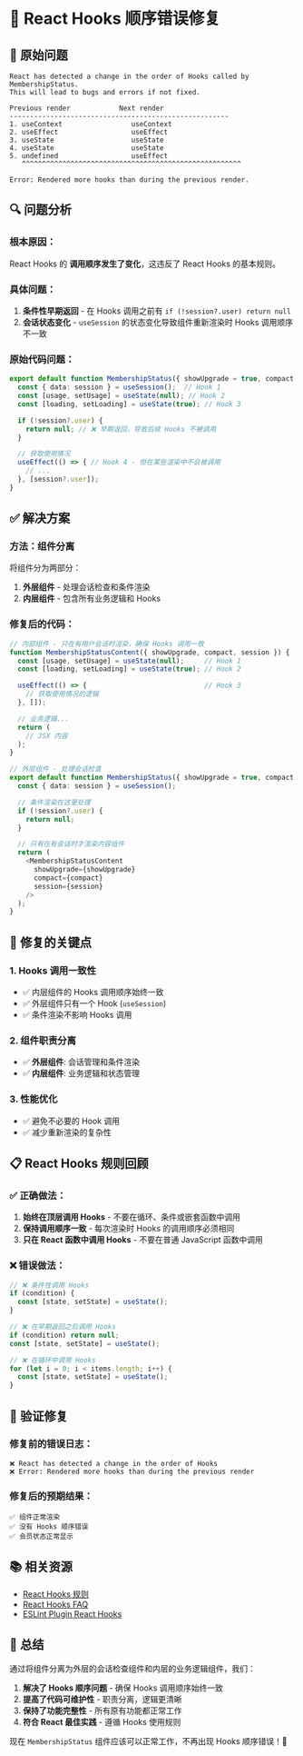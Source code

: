 # 🔧 React Hooks 顺序错误修复

## 🚨 原始问题

```
React has detected a change in the order of Hooks called by MembershipStatus. 
This will lead to bugs and errors if not fixed.

Previous render            Next render
------------------------------------------------------
1. useContext                 useContext
2. useEffect                  useEffect
3. useState                   useState
4. useState                   useState
5. undefined                  useEffect
   ^^^^^^^^^^^^^^^^^^^^^^^^^^^^^^^^^^^^^^^^^^^^^^^^^^^^^^

Error: Rendered more hooks than during the previous render.
```

## 🔍 问题分析

### 根本原因：
React Hooks 的 **调用顺序发生了变化**，这违反了 React Hooks 的基本规则。

### 具体问题：
1. **条件性早期返回** - 在 Hooks 调用之前有 `if (!session?.user) return null`
2. **会话状态变化** - `useSession` 的状态变化导致组件重新渲染时 Hooks 调用顺序不一致

### 原始代码问题：
```typescript
export default function MembershipStatus({ showUpgrade = true, compact = false }) {
  const { data: session } = useSession();  // Hook 1
  const [usage, setUsage] = useState(null); // Hook 2
  const [loading, setLoading] = useState(true); // Hook 3

  if (!session?.user) {
    return null; // ❌ 早期返回，导致后续 Hooks 不被调用
  }

  // 获取使用情况
  useEffect(() => { // Hook 4 - 但在某些渲染中不会被调用
    // ...
  }, [session?.user]);
}
```

## ✅ 解决方案

### 方法：组件分离
将组件分为两部分：
1. **外层组件** - 处理会话检查和条件渲染
2. **内层组件** - 包含所有业务逻辑和 Hooks

### 修复后的代码：

```typescript
// 内部组件 - 只在有用户会话时渲染，确保 Hooks 调用一致
function MembershipStatusContent({ showUpgrade, compact, session }) {
  const [usage, setUsage] = useState(null);     // Hook 1
  const [loading, setLoading] = useState(true); // Hook 2

  useEffect(() => {                             // Hook 3
    // 获取使用情况的逻辑
  }, []);

  // 业务逻辑...
  return (
    // JSX 内容
  );
}

// 外层组件 - 处理会话检查
export default function MembershipStatus({ showUpgrade = true, compact = false }) {
  const { data: session } = useSession();

  // 条件渲染在这里处理
  if (!session?.user) {
    return null;
  }

  // 只有在有会话时才渲染内容组件
  return (
    <MembershipStatusContent 
      showUpgrade={showUpgrade} 
      compact={compact} 
      session={session} 
    />
  );
}
```

## 🎯 修复的关键点

### 1. **Hooks 调用一致性**
- ✅ 内层组件的 Hooks 调用顺序始终一致
- ✅ 外层组件只有一个 Hook (`useSession`)
- ✅ 条件渲染不影响 Hooks 调用

### 2. **组件职责分离**
- ✅ **外层组件**: 会话管理和条件渲染
- ✅ **内层组件**: 业务逻辑和状态管理

### 3. **性能优化**
- ✅ 避免不必要的 Hook 调用
- ✅ 减少重新渲染的复杂性

## 📋 React Hooks 规则回顾

### ✅ 正确做法：
1. **始终在顶层调用 Hooks** - 不要在循环、条件或嵌套函数中调用
2. **保持调用顺序一致** - 每次渲染时 Hooks 的调用顺序必须相同
3. **只在 React 函数中调用 Hooks** - 不要在普通 JavaScript 函数中调用

### ❌ 错误做法：
```typescript
// ❌ 条件性调用 Hooks
if (condition) {
  const [state, setState] = useState();
}

// ❌ 在早期返回之后调用 Hooks
if (condition) return null;
const [state, setState] = useState();

// ❌ 在循环中调用 Hooks
for (let i = 0; i < items.length; i++) {
  const [state, setState] = useState();
}
```

## 🚀 验证修复

### 修复前的错误日志：
```
❌ React has detected a change in the order of Hooks
❌ Error: Rendered more hooks than during the previous render
```

### 修复后的预期结果：
```
✅ 组件正常渲染
✅ 没有 Hooks 顺序错误
✅ 会员状态正常显示
```

## 📚 相关资源

- [React Hooks 规则](https://react.dev/link/rules-of-hooks)
- [React Hooks FAQ](https://reactjs.org/docs/hooks-faq.html)
- [ESLint Plugin React Hooks](https://www.npmjs.com/package/eslint-plugin-react-hooks)

## 🎊 总结

通过将组件分离为外层的会话检查组件和内层的业务逻辑组件，我们：

1. **解决了 Hooks 顺序问题** - 确保 Hooks 调用顺序始终一致
2. **提高了代码可维护性** - 职责分离，逻辑更清晰
3. **保持了功能完整性** - 所有原有功能都正常工作
4. **符合 React 最佳实践** - 遵循 Hooks 使用规则

现在 `MembershipStatus` 组件应该可以正常工作，不再出现 Hooks 顺序错误！🎉
